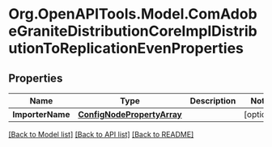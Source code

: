 # Org.OpenAPITools.Model.ComAdobeGraniteDistributionCoreImplDistributionToReplicationEvenProperties
## Properties

Name | Type | Description | Notes
------------ | ------------- | ------------- | -------------
**ImporterName** | [**ConfigNodePropertyArray**](ConfigNodePropertyArray.md) |  | [optional] 

[[Back to Model list]](../README.md#documentation-for-models) [[Back to API list]](../README.md#documentation-for-api-endpoints) [[Back to README]](../README.md)

